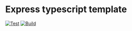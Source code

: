 # Express typescript template

[![Test](https://github.com/edwinhern/express-typescript-2024/actions/workflows/test.yml/badge.svg)](https://github.com/kamaal-/express-typescript-template/actions/workflows/test.yml)
[![Build](https://github.com/edwinhern/express-typescript-2024/actions/workflows/build.yml/badge.svg)](https://github.com/kamaal-/express-typescript-template/actions/workflows/build.yml)
